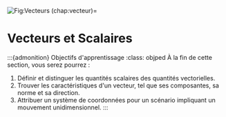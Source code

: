 ![Fig:Vecteurs](figures/panneau_intro.png)
(chap:vecteur)=
# Vecteurs et Scalaires

:::{admonition} Objectifs d'apprentissage
:class: objped
À la fin de cette section, vous serez pourrez :

1. Définir et distinguer les quantités scalaires des quantités vectorielles.
2. Trouver les caractéristiques d'un vecteur, tel que ses composantes, sa norme et sa direction.
3. Attribuer un système de coordonnées pour un scénario impliquant un mouvement unidimensionnel.
:::
 
```{tableofcontents}
```